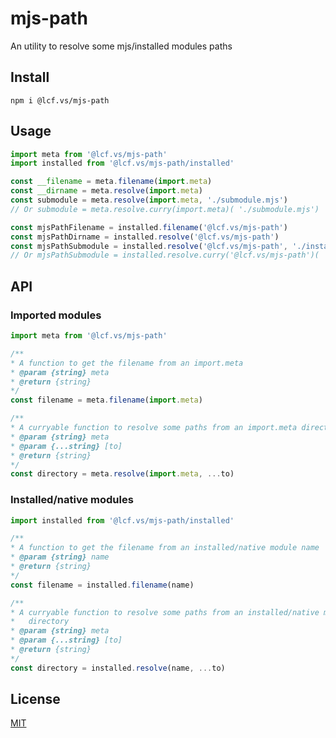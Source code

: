 # <a name="reference">mjs-path</a>

An utility to resolve some mjs/installed modules paths

## <a name="install">Install</a>

`npm i @lcf.vs/mjs-path`

## <a name="usage">Usage</a>

```js
import meta from '@lcf.vs/mjs-path'
import installed from '@lcf.vs/mjs-path/installed'

const __filename = meta.filename(import.meta)
const __dirname = meta.resolve(import.meta)
const submodule = meta.resolve(import.meta, './submodule.mjs')
// Or submodule = meta.resolve.curry(import.meta)( './submodule.mjs')

const mjsPathFilename = installed.filename('@lcf.vs/mjs-path')
const mjsPathDirname = installed.resolve('@lcf.vs/mjs-path')
const mjsPathSubmodule = installed.resolve('@lcf.vs/mjs-path', './installed.mjs')
// Or mjsPathSubmodule = installed.resolve.curry('@lcf.vs/mjs-path')( './installed.mjs')
```

## <a name="api">API</a>

### <a name="imported-modules">Imported modules</a>
```js
import meta from '@lcf.vs/mjs-path'

/**
* A function to get the filename from an import.meta
* @param {string} meta
* @return {string}
*/
const filename = meta.filename(import.meta)

/**
* A curryable function to resolve some paths from an import.meta directory
* @param {string} meta
* @param {...string} [to]
* @return {string}
*/
const directory = meta.resolve(import.meta, ...to)
```

### <a name="installed-ornative-modules">Installed/native modules</a>
```js
import installed from '@lcf.vs/mjs-path/installed'

/**
* A function to get the filename from an installed/native module name
* @param {string} name
* @return {string}
*/
const filename = installed.filename(name)

/**
* A curryable function to resolve some paths from an installed/native module
*   directory
* @param {string} meta
* @param {...string} [to]
* @return {string}
*/
const directory = installed.resolve(name, ...to)
```

## <a name="license">License</a>

[MIT](https://github.com/Lcfvs/mjs-path/blob/master/licence.md)
